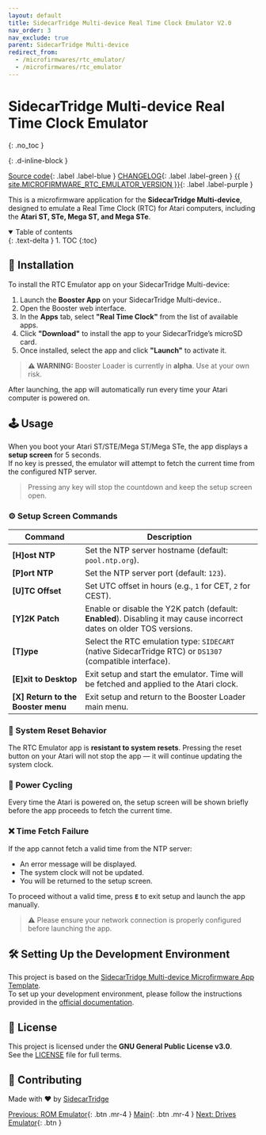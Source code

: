 ```yaml
---
layout: default
title: SidecarTridge Multi-device Real Time Clock Emulator V2.0
nav_order: 3
nav_exclude: true
parent: SidecarTridge Multi-device
redirect_from:
  - /microfirmwares/rtc_emulator/
  - /microfirmwares/rtc_emulator
---
```


# SidecarTridge Multi-device Real Time Clock Emulator
{: .no_toc }


{: .d-inline-block }

[Source code](https://github.com/sidecartridge/md-rtc-emulator){: .label .label-blue }
[CHANGELOG](https://github.com/sidecartridge/md-rtc-emulator/blob/main/CHANGELOG.md){: .label .label-green }
[{{ site.MICROFIRMWARE_RTC_EMULATOR_VERSION }}](){: .label .label-purple }

This is a microfirmware application for the **SidecarTridge Multi-device**, designed to emulate a Real Time Clock (RTC) for Atari computers, including the **Atari ST, STe, Mega ST, and Mega STe**.

<details open markdown="block">
  <summary>
    Table of contents
  </summary>
  {: .text-delta }
1. TOC
{:toc}
</details>


## 🚀 Installation

To install the RTC Emulator app on your SidecarTridge Multi-device:

1. Launch the **Booster App** on your SidecarTridge  Multi-device..
2. Open the Booster web interface.
3. In the **Apps** tab, select **"Real Time Clock"** from the list of available apps.
4. Click **"Download"** to install the app to your SidecarTridge’s microSD card.
5. Once installed, select the app and click **"Launch"** to activate it.

> **⚠️ WARNING:** Booster Loader is currently in **alpha**. Use at your own risk.

After launching, the app will automatically run every time your Atari computer is powered on.

## 🕹️ Usage

When you boot your Atari ST/STE/Mega ST/Mega STe, the app displays a **setup screen** for 5 seconds.  
If no key is pressed, the emulator will attempt to fetch the current time from the configured NTP server.

> Pressing any key will stop the countdown and keep the setup screen open.

### ⚙️ Setup Screen Commands

| Command | Description |
|---------|-------------|
| **[H]ost NTP** | Set the NTP server hostname (default: `pool.ntp.org`). |
| **[P]ort NTP** | Set the NTP server port (default: `123`). |
| **[U]TC Offset** | Set UTC offset in hours (e.g., `1` for CET, `2` for CEST). |
| **[Y]2K Patch** | Enable or disable the Y2K patch (default: **Enabled**). Disabling it may cause incorrect dates on older TOS versions. |
| **[T]ype** | Select the RTC emulation type: `SIDECART` (native SidecarTridge RTC) or `DS1307` (compatible interface). |
| **[E]xit to Desktop** | Exit setup and start the emulator. Time will be fetched and applied to the Atari clock. |
| **[X] Return to the Booster menu** | Exit setup and return to the Booster Loader main menu. |

### 🔁 System Reset Behavior

The RTC Emulator app is **resistant to system resets**. Pressing the reset button on your Atari will not stop the app — it will continue updating the system clock.

### 🔌 Power Cycling

Every time the Atari is powered on, the setup screen will be shown briefly before the app proceeds to fetch the current time.

### ❌ Time Fetch Failure

If the app cannot fetch a valid time from the NTP server:
- An error message will be displayed.
- The system clock will not be updated.
- You will be returned to the setup screen.

To proceed without a valid time, press **`E`** to exit setup and launch the app manually.

> ⚠️ Please ensure your network connection is properly configured before launching the app.

## 🛠️ Setting Up the Development Environment

This project is based on the [SidecarTridge Multi-device Microfirmware App Template](https://github.com/sidecartridge/md-microfirmware-template).  
To set up your development environment, please follow the instructions provided in the [official documentation](https://docs.sidecartridge.com/sidecartridge-multidevice/programming/).


## 📄 License

This project is licensed under the **GNU General Public License v3.0**.  
See the [LICENSE](https://github.com/sidecartridge/md-rtc-emulator/blob/main/LICENSE) file for full terms.

## 🤝 Contributing
Made with ❤️ by [SidecarTridge](https://sidecartridge.com)

[Previous: ROM Emulator](/sidecartridge-multidevice/microfirmwares/rom_emulator/){: .btn .mr-4 }
[Main](/sidecartridge-multidevice/){: .btn .mr-4 }
[Next: Drives Emulator](/sidecartridge-multidevice/microfirmwares/drives_emulator/){: .btn }